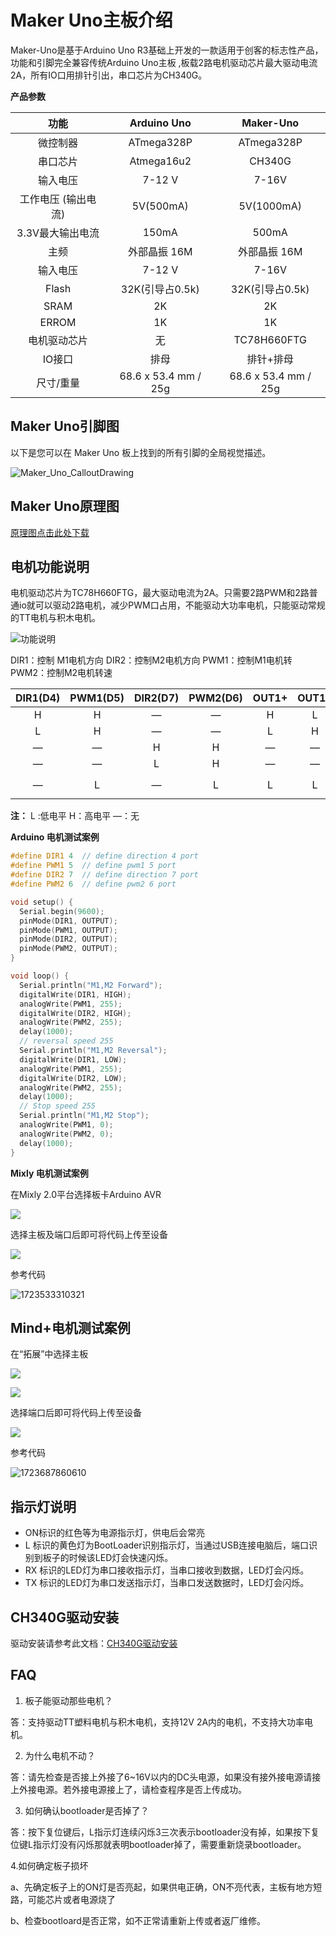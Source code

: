 # Maker Uno主板介绍

Maker-Uno是基于Arduino Uno R3基础上开发的一款适用于创客的标志性产品， 功能和引脚完全兼容传统Arduino Uno主板 ,板载2路电机驱动芯片最大驱动电流2A，所有IO口用排针引出，串口芯片为CH340G。

**产品参数**

|        功能         |     Arduino Uno      |      Maker-Uno       |
| :-----------------: | :------------------: | :------------------: |
|      微控制器       |      ATmega328P      |      ATmega328P      |
|      串口芯片       |      Atmega16u2      |        CH340G        |
|      输入电压       |        7-12 V        |        7-16V         |
| 工作电压 (输出电流) |      5V(500mA)       |      5V(1000mA)      |
|  3.3V最大输出电流   |        150mA         |        500mA         |
|        主频         |     外部晶振 16M     |     外部晶振 16M     |
|      输入电压       |        7-12 V        |        7-16V         |
|        Flash        |   32K(引导占0.5k)    |   32K(引导占0.5k)    |
|        SRAM         |          2K          |          2K          |
|        ERROM        |          1K          |          1K          |
|    电机驱动芯片     |          无          |     TC78H660FTG      |
|       IO接口        |         排母         |      排针+排母       |
|      尺寸/重量      | 68.6 x 53.4 mm / 25g | 68.6 x 53.4 mm / 25g |

## Maker Uno引脚图

以下是您可以在 Maker Uno 板上找到的所有引脚的全局视觉描述。

![Maker_Uno_CalloutDrawing](./picture/Maker_Uno_CalloutDrawing.png)

## Maker Uno原理图

<a href="zh-cn/arduino_products/uno/maker-uno/Maker_Uno.pdf" target="_blank">原理图点击此处下载</a>

## 电机功能说明

 电机驱动芯片为TC78H660FTG，最大驱动电流为2A。只需要2路PWM和2路普通io就可以驱动2路电机，减少PWM口占用，不能驱动大功率电机，只能驱动常规的TT电机与积木电机。

![功能说明](picture/Maker_Uno_Motor.png)

DIR1：控制 M1电机方向  DIR2：控制M2电机方向  PWM1：控制M1电机转  PWM2：控制M2电机转速

| DIR1(D4) | PWM1(D5) | DIR2(D7) | PWM2(D6) | OUT1+ | OUT1- | OUT2+ | OUT2- |    Mode     |
| :------: | :------: | :------: | :------: | :---: | :---: | :---: | :---: | :---------: |
|    H     |    H     |    —     |    —     |   H   |   L   |   —   |   —   |  `M1正转`   |
|    L     |    H     |    —     |    —     |   L   |   H   |   —   |   —   |  `M1反转`   |
|    —     |    —     |    H     |    H     |   —   |   —   |   H   |   L   |  `M2正转`   |
|    —     |    —     |    L     |    H     |   —   |   —   |   L   |   H   |  `M2反转`   |
|    —     |    L     |    —     |    L     |   L   |   L   |   L   |   L   | `M1,M2停止` |

**注：** L :低电平   H：高电平  —：无

**Arduino 电机测试案例**

```c
#define DIR1 4  // define direction 4 port
#define PWM1 5  // define pwm1 5 port
#define DIR2 7  // define direction 7 port
#define PWM2 6  // define pwm2 6 port

void setup() {
  Serial.begin(9600);
  pinMode(DIR1, OUTPUT);
  pinMode(PWM1, OUTPUT);
  pinMode(DIR2, OUTPUT);
  pinMode(PWM2, OUTPUT);
}

void loop() {
  Serial.println("M1,M2 Forward");
  digitalWrite(DIR1, HIGH);
  analogWrite(PWM1, 255);
  digitalWrite(DIR2, HIGH);
  analogWrite(PWM2, 255);
  delay(1000);
  // reversal speed 255
  Serial.println("M1,M2 Reversal");
  digitalWrite(DIR1, LOW);
  analogWrite(PWM1, 255);
  digitalWrite(DIR2, LOW);
  analogWrite(PWM2, 255);
  delay(1000);
  // Stop speed 255
  Serial.println("M1,M2 Stop");
  analogWrite(PWM1, 0);
  analogWrite(PWM2, 0);
  delay(1000); 
}
```

**Mixly 电机测试案例**

在Mixly 2.0平台选择板卡Arduino AVR

![](picture\mixly_board_selecting.png)

选择主板及端口后即可将代码上传至设备

![](picture\mixly_serial_selecting.jpg)

参考代码

![1723533310321](picture/mixly_code.png)

## Mind+电机测试案例

在“拓展”中选择主板

![](picture\mindplus_expension.png)

![](picture\mindplus_board_selecting.png)

选择端口后即可将代码上传至设备

![](picture\mindplus_serial_selecting.jpg)

参考代码

![1723687860610](picture/13.png)

## 指示灯说明

- ON标识的红色等为电源指示灯，供电后会常亮
- L 标识的黄色灯为BootLoader识别指示灯，当通过USB连接电脑后，端口识别到板子的时候该LED灯会快速闪烁。
- RX 标识的LED灯为串口接收指示灯，当串口接收到数据，LED灯会闪烁。
- TX 标识的LED灯为串口发送指示灯，当串口发送数据时，LED灯会闪烁。

## CH340G驱动安装

驱动安装请参考此文档：[CH340G驱动安装](zh-cn/driver/ch340_driver/ch340_driver.md)

## FAQ

1. 板子能驱动那些电机？

 答：支持驱动TT塑料电机与积木电机，支持12V 2A内的电机，不支持大功率电机。

2. 为什么电机不动？

答：请先检查是否接上外接了6~16V以内的DC头电源，如果没有接外接电源请接上外接电源。若外接电源接上了，请检查程序是否上传成功。

3. 如何确认bootloader是否掉了？

答：按下复位键后，L指示灯连续闪烁3三次表示bootloader没有掉，如果按下复位键L指示灯没有闪烁那就表明bootloader掉了，需要重新烧录bootloader。

  4.如何确定板子损坏

a、先确定板子上的ON灯是否亮起，如果供电正确，ON不亮代表，主板有地方短路，可能芯片或者电源烧了

b、检查bootloard是否正常，如不正常请重新上传或者返厂维修。
